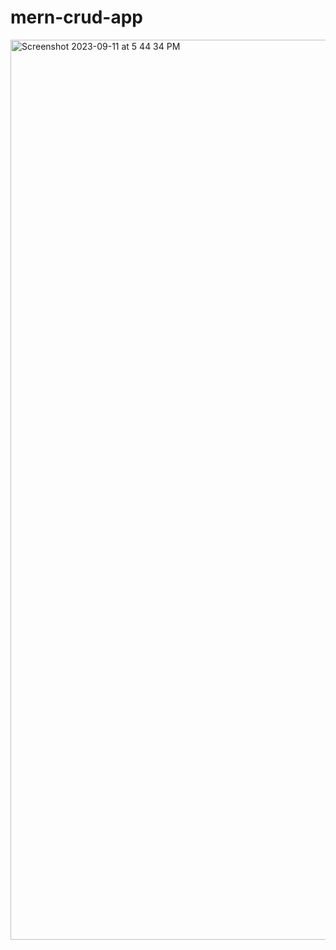 # mern-crud-app

<img width="1440" alt="Screenshot 2023-09-11 at 5 44 34 PM" src="https://github.com/mnmbt96/mern-crud-app/assets/111376852/80ac06da-ca00-401c-9b44-db5e3cb69314">
